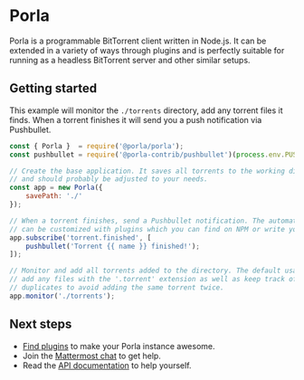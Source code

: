# Porla

Porla is a programmable BitTorrent client written in Node.js. It can be
extended in a variety of ways through plugins and is perfectly suitable for
running as a headless BitTorrent server and other similar setups.


## Getting started

This example will monitor the `./torrents` directory, add any torrent files it
finds. When a torrent finishes it will send you a push notification via
Pushbullet.


```js
const { Porla }  = require('@porla/porla');
const pushbullet = require('@porla-contrib/pushbullet')(process.env.PUSHBULLET_ACCESS_TOKEN);

// Create the base application. It saves all torrents to the working directory
// and should probably be adjusted to your needs.
const app = new Porla({
    savePath: './'
});

// When a torrent finishes, send a Pushbullet notification. The automation flow
// can be customized with plugins which you can find on NPM or write yourself.
app.subscribe('torrent.finished', [
    pushbullet('Torrent {{ name }} finished!');
]);

// Monitor and add all torrents added to the directory. The default usage will
// add any files with the '.torrent' extension as well as keep track of
// duplicates to avoid adding the same torrent twice.
app.monitor('./torrents');
```


## Next steps

- [Find plugins](https://www.npmjs.com/search?q=keywords%3Aporla-plugin) to
  make your Porla instance awesome.
- Join the [Mattermost chat](https://im.porla.org) to get help.
- Read the [API documentation](https://docs.porla.org) to help yourself.
